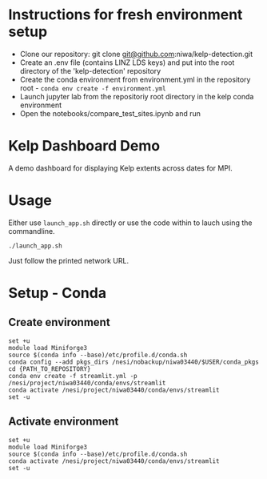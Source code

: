 # Instructions for fresh environment setup
* Clone our repository: git clone git@github.com:niwa/kelp-detection.git
* Create an .env file (contains LINZ LDS keys) and put into the root directory of the 'kelp-detection' repository
* Create the conda environment from environment.yml in the repository root - `conda env create -f environment.yml`
* Launch jupyter lab from the repositoriy root directory in the kelp conda environment
* Open the notebooks/compare_test_sites.ipynb and run


# Kelp Dashboard Demo

A demo dashboard for displaying Kelp extents across dates for MPI.

# Usage
Either use `launch_app.sh` directly or use the code within to lauch using the commandline.

`./launch_app.sh`

Just follow the printed network URL.

# Setup - Conda

## Create environment
```
set +u
module load Miniforge3
source $(conda info --base)/etc/profile.d/conda.sh
conda config --add pkgs_dirs /nesi/nobackup/niwa03440/$USER/conda_pkgs
cd {PATH_TO_REPOSITORY}
conda env create -f streamlit.yml -p /nesi/project/niwa03440/conda/envs/streamlit
conda activate /nesi/project/niwa03440/conda/envs/streamlit
set -u
```

## Activate environment
```
set +u
module load Miniforge3
source $(conda info --base)/etc/profile.d/conda.sh
conda activate /nesi/project/niwa03440/conda/envs/streamlit
set -u
```
